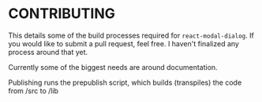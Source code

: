 # CONTRIBUTING

This details some of the build processes required for `react-modal-dialog`. If you would like to submit a pull request, feel free. I haven't finalized any process around that yet.

Currently some of the biggest needs are around documentation.

Publishing runs the prepublish script, which builds (transpiles) the code from /src to /lib
